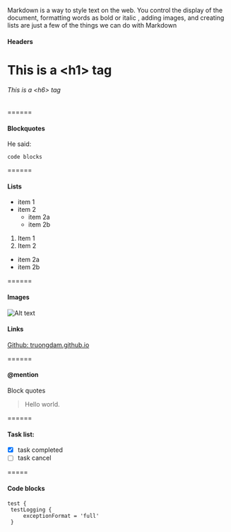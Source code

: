 Markdown is a way to style text on the web. You control the display of the document,
 formatting words as bold or italic , adding images, and creating lists  are just
 a few of the things we can do with Markdown


#### Headers
# This is a <h1\> tag
###### This is a <h6\> tag

======

#### Blockquotes
He said:

   ```code blocks```

======

#### Lists
 * item 1
 * item 2
     * item 2a
     * item 2b

1. Item 1
2. Item 2
 * item 2a
 * item 2b

======

#### Images
![Alt text](https://truongdam.github.io/favicon.png)

#### Links
[Github: truongdam.github.io](https://truongdam.github.io)

======

#### @mention
Block quotes
> Hello world.

======

#### Task list:
- [x] task completed
- [ ] task cancel

=====

#### Code blocks
```
test {
 testLogging {
     exceptionFormat = 'full'
 }
```
